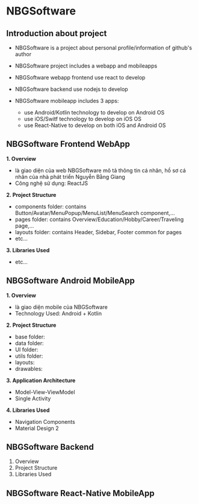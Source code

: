 # NBGSoftware 
## Introduction about project

- NBGSoftware is a project about personal profile/information of github's author

- NBGSoftware project includes a webapp and mobileapps

- NBGSoftware webapp frontend use react to develop

- NBGSoftware backend use nodejs to develop

- NBGSoftware mobileapp includes 3 apps:
  + use Android/Kotlin technology to develop on Android OS
  + use iOS/Switf technology to develop on iOS OS
  + use React-Native to develop on both iOS and Android OS

## NBGSoftware Frontend WebApp
**1. Overview**
 - là giao diện của web NBGSoftware mô tả thông tin cá nhân, hồ sơ cá nhân của nhà phát triển Nguyễn Bằng Giang
 - Công nghệ sử dụng: ReactJS

**2. Project Structure**
 - components folder: contains Button/Avatar/MenuPopup/MenuList/MenuSearch component,...
 - pages folder: contains Overview/Education/Hobby/Career/Traveling page,...
 - layouts folder: contains Header, Sidebar, Footer common for pages
 - etc...

**3. Libraries Used**
 - etc...


## NBGSoftware Android MobileApp
**1. Overview**
 - là giao diện mobile của NBGSoftware 
 - Technology Used: Android + Kotlin

**2. Project Structure**
 - base folder:
 - data folder:
 - UI folder:
 - utils folder:
 - layouts:
 - drawables:

**3. Application Architecture**
 - Model-View-ViewModel
 - Single Activity

**4. Libraries Used**
 - Navigation Components
 - Material Design 2


## NBGSoftware Backend
1. Overview
2. Project Structure
3. Libraries Used

## NBGSoftware React-Native MobileApp